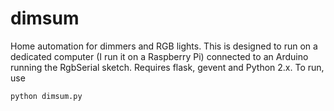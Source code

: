 dimsum
======

Home automation for dimmers and RGB lights. This is designed to run on a dedicated computer (I run it on a Raspberry Pi) connected to an Arduino running the RgbSerial sketch. Requires flask, gevent and Python 2.x. To run, use  
  
    python dimsum.py